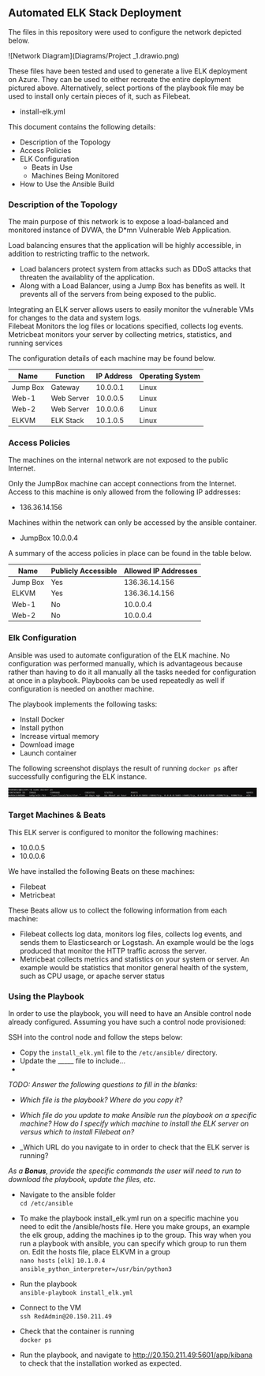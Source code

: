 ## Automated ELK Stack Deployment

The files in this repository were used to configure the network depicted below.

![Network Diagram](Diagrams/Project _1.drawio.png) 

These files have been tested and used to generate a live ELK deployment on Azure. They can be used to either recreate the entire deployment pictured above. Alternatively, select portions of the playbook file may be used to install only certain pieces of it, such as Filebeat.

  - install-elk.yml

This document contains the following details:
- Description of the Topology
- Access Policies
- ELK Configuration
  - Beats in Use
  - Machines Being Monitored
- How to Use the Ansible Build


### Description of the Topology

The main purpose of this network is to expose a load-balanced and monitored instance of DVWA, the D*mn Vulnerable Web Application.

Load balancing ensures that the application will be highly accessible, in addition to restricting traffic to the network.
- Load balancers protect system from attacks such as DDoS attacks that threaten the availablity of the application. 
- Along with a Load Balancer, using a Jump Box has benefits as well. It prevents all of the servers from being exposed to the public.  

Integrating an ELK server allows users to easily monitor the vulnerable VMs for changes to the data and system logs.  
Filebeat Monitors the log files or locations specified, collects log events.    
Metricbeat monitors your server by collecting metrics, statistics, and running services  

The configuration details of each machine may be found below.

| Name     | Function | IP Address | Operating System |
|----------|----------|------------|------------------|
| Jump Box | Gateway  | 10.0.0.1   | Linux            |
| Web-1    |Web Server| 10.0.0.5   | Linux            |
| Web-2    |Web Server| 10.0.0.6   | Linux            |
| ELKVM    |ELK Stack | 10.1.0.5   | Linux            |

### Access Policies

The machines on the internal network are not exposed to the public Internet. 

Only the JumpBox machine can accept connections from the Internet. Access to this machine is only allowed from the following IP addresses:
- 136.36.14.156

Machines within the network can only be accessed by the ansible container.
- JumpBox 10.0.0.4  

A summary of the access policies in place can be found in the table below.

| Name     | Publicly Accessible | Allowed IP Addresses |
|----------|---------------------|----------------------|
| Jump Box | Yes                 | 136.36.14.156        |
| ELKVM    | Yes                 | 136.36.14.156        |
| Web-1    | No                  | 10.0.0.4             |
| Web-2    | No                  | 10.0.0.4             |

### Elk Configuration

Ansible was used to automate configuration of the ELK machine. No configuration was performed manually, which is advantageous because rather than having to do it all manually all the tasks needed for configuration at once in a playbook. Playbooks can be used repeatedly as well if configuration is needed on another machine.  

The playbook implements the following tasks:
- Install Docker
- Install python
- Increase virtual memory
- Download image
- Launch container

The following screenshot displays the result of running `docker ps` after successfully configuring the ELK instance.

![docker ps output](Diagrams/docker_ps_output.PNG) 

### Target Machines & Beats
This ELK server is configured to monitor the following machines:
- 10.0.0.5   
- 10.0.0.6  

We have installed the following Beats on these machines:
- Filebeat  
- Metricbeat  

These Beats allow us to collect the following information from each machine:  
- Filebeat collects log data, monitors log files, collects log events, and sends them to Elasticsearch or Logstash. An example would be the logs produced that monitor the HTTP traffic across the server.  
- Metricbeat collects metrics and statistics on your system or server. An example would be statistics that monitor general health of the system, such as CPU usage, or apache server status  

### Using the Playbook
In order to use the playbook, you will need to have an Ansible control node already configured. Assuming you have such a control node provisioned: 

SSH into the control node and follow the steps below:
- Copy the `install_elk.yml` file to the `/etc/ansible/` directory.
- Update the _____ file to include...
- 

_TODO: Answer the following questions to fill in the blanks:_
- _Which file is the playbook? Where do you copy it?_

- _Which file do you update to make Ansible run the playbook on a specific machine? How do I specify which machine to install the ELK server on versus which to install Filebeat on?_

- _Which URL do you navigate to in order to check that the ELK server is running?


_As a **Bonus**, provide the specific commands the user will need to run to download the playbook, update the files, etc._  

- Navigate to the ansible folder  
`cd /etc/ansible`

- To make the playbook install_elk.yml run on a specific machine you need to edit the /ansible/hosts file. Here you make groups, an example the elk group, adding the machines ip to the group. This way when you run a playbook with ansible, you can specify which group to run them on. 
Edit the hosts file, place ELKVM in a group  
`nano hosts`
`[elk]`
`10.1.0.4 ansible_python_interpreter=/usr/bin/python3`

- Run the playbook  
`ansible-playbook install_elk.yml`

- Connect to the VM  
`ssh RedAdmin@20.150.211.49`

- Check that the container is running  
`docker ps`

- Run the playbook, and navigate to http://20.150.211.49:5601/app/kibana to check that the installation worked as expected.

